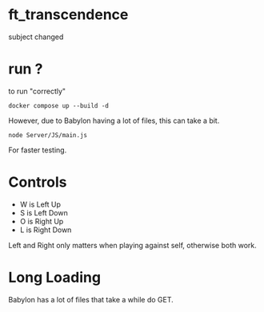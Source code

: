 # ft_transcendence
subject changed

# run ?
to run "correctly"
```
docker compose up --build -d
```
However, due to Babylon having a lot of files, this can take a bit.

```
node Server/JS/main.js
```
For faster testing.

# Controls
* W is Left Up
* S is Left Down
* O is Right Up
* L is Right Down

Left and Right only matters when playing against self, otherwise both work.

# Long Loading
Babylon has a lot of files that take a while do GET.

